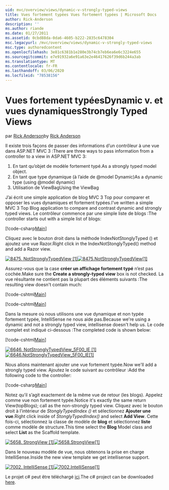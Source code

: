 ```yaml
---
uid: mvc/overview/views/dynamic-v-strongly-typed-views
title: Vues fortement typées Vues fortement typées | Microsoft Docs
author: Rick-Anderson
description: ''
ms.author: riande
ms.date: 01/27/2011
ms.assetid: 0cbd88da-0da6-4605-b222-2835c6478304
msc.legacyurl: /mvc/overview/views/dynamic-v-strongly-typed-views
msc.type: authoredcontent
ms.openlocfilehash: 3e81c6381b1e280e3b74cb7eb6ea6e6c3224e655
ms.sourcegitcommit: e7e91932a6e91a63e2e46417626f39d6b244a3ab
ms.translationtype: MT
ms.contentlocale: fr-FR
ms.lasthandoff: 03/06/2020
ms.locfileid: "78538156"
---
```

# <a name="dynamic-v-strongly-typed-views"></a><span data-ttu-id="eccd1-103">Vues fortement typées</span><span class="sxs-lookup"><span data-stu-id="eccd1-103">Dynamic v.</span></span> <span data-ttu-id="eccd1-104">et vues dynamiques</span><span class="sxs-lookup"><span data-stu-id="eccd1-104">Strongly Typed Views</span></span>

<span data-ttu-id="eccd1-105">par [Rick Anderson](https://twitter.com/RickAndMSFT)</span><span class="sxs-lookup"><span data-stu-id="eccd1-105">by [Rick Anderson](https://twitter.com/RickAndMSFT)</span></span>

<span data-ttu-id="eccd1-106">Il existe trois façons de passer des informations d’un contrôleur à une vue dans ASP.NET MVC 3 :</span><span class="sxs-lookup"><span data-stu-id="eccd1-106">There are three ways to pass information from a controller to a view in ASP.NET MVC 3:</span></span>

1. <span data-ttu-id="eccd1-107">En tant qu’objet de modèle fortement typé.</span><span class="sxs-lookup"><span data-stu-id="eccd1-107">As a strongly typed model object.</span></span>
2. <span data-ttu-id="eccd1-108">En tant que type dynamique (à l’aide de @model Dynamic)</span><span class="sxs-lookup"><span data-stu-id="eccd1-108">As a dynamic type (using @model dynamic)</span></span>
3. <span data-ttu-id="eccd1-109">Utilisation de ViewBag</span><span class="sxs-lookup"><span data-stu-id="eccd1-109">Using the ViewBag</span></span>

<span data-ttu-id="eccd1-110">J’ai écrit une simple application de blog MVC 3 Top pour comparer et opposer les vues dynamiques et fortement typées.</span><span class="sxs-lookup"><span data-stu-id="eccd1-110">I've written a simple MVC 3 Top Blog application to compare and contrast dynamic and strongly typed views.</span></span> <span data-ttu-id="eccd1-111">Le contrôleur commence par une simple liste de blogs :</span><span class="sxs-lookup"><span data-stu-id="eccd1-111">The controller starts out with a simple list of blogs:</span></span>

[!code-csharp[Main](dynamic-v-strongly-typed-views/samples/sample1.cs)]

<span data-ttu-id="eccd1-112">Cliquez avec le bouton droit dans la méthode IndexNotStonglyTyped () et ajoutez une vue Razor.</span><span class="sxs-lookup"><span data-stu-id="eccd1-112">Right click in the IndexNotStonglyTyped() method and add a Razor view.</span></span>

<span data-ttu-id="eccd1-113">[![8475. NotStronglyTypedView [1]](dynamic-v-strongly-typed-views/_static/image2.png)](dynamic-v-strongly-typed-views/_static/image1.png)</span><span class="sxs-lookup"><span data-stu-id="eccd1-113">[![8475.NotStronglyTypedView[1]](dynamic-v-strongly-typed-views/_static/image2.png)](dynamic-v-strongly-typed-views/_static/image1.png)</span></span>

<span data-ttu-id="eccd1-114">Assurez-vous que la case **créer un affichage fortement typé** n’est pas cochée.</span><span class="sxs-lookup"><span data-stu-id="eccd1-114">Make sure the **Create a strongly-typed view** box is not checked.</span></span> <span data-ttu-id="eccd1-115">La vue résultante ne contient pas la plupart des éléments suivants :</span><span class="sxs-lookup"><span data-stu-id="eccd1-115">The resulting view doesn't contain much:</span></span>

[!code-cshtml[Main](dynamic-v-strongly-typed-views/samples/sample2.cshtml)]

[!code-cshtml[Main](dynamic-v-strongly-typed-views/samples/sample3.cshtml)]

<span data-ttu-id="eccd1-116">Dans la mesure où nous utilisons une vue dynamique et non typée fortement typée, IntelliSense ne nous aide pas.</span><span class="sxs-lookup"><span data-stu-id="eccd1-116">Because we're using a dynamic and not a strongly typed view, intellisense doesn't help us.</span></span> <span data-ttu-id="eccd1-117">Le code complet est indiqué ci-dessous :</span><span class="sxs-lookup"><span data-stu-id="eccd1-117">The completed code is shown below:</span></span>

[!code-cshtml[Main](dynamic-v-strongly-typed-views/samples/sample4.cshtml)]

<span data-ttu-id="eccd1-118">[![6646. NotStronglyTypedView_5F00_IE [1]](dynamic-v-strongly-typed-views/_static/image4.png)](dynamic-v-strongly-typed-views/_static/image3.png)</span><span class="sxs-lookup"><span data-stu-id="eccd1-118">[![6646.NotStronglyTypedView_5F00_IE[1]](dynamic-v-strongly-typed-views/_static/image4.png)](dynamic-v-strongly-typed-views/_static/image3.png)</span></span>

<span data-ttu-id="eccd1-119">Nous allons maintenant ajouter une vue fortement typée.</span><span class="sxs-lookup"><span data-stu-id="eccd1-119">Now we'll add a strongly typed view.</span></span> <span data-ttu-id="eccd1-120">Ajoutez le code suivant au contrôleur :</span><span class="sxs-lookup"><span data-stu-id="eccd1-120">Add the following code to the controller:</span></span>

[!code-csharp[Main](dynamic-v-strongly-typed-views/samples/sample5.cs)]

<span data-ttu-id="eccd1-121">Notez qu’il s’agit exactement de la même vue de retour (les blogs). Appelez comme vue non fortement typée.</span><span class="sxs-lookup"><span data-stu-id="eccd1-121">Notice it's exactly the same return View(topBlogs); call as the non-strongly typed view.</span></span> <span data-ttu-id="eccd1-122">Cliquez avec le bouton droit à l’intérieur de *StonglyTypedIndex ()* et sélectionnez **Ajouter une vue**.</span><span class="sxs-lookup"><span data-stu-id="eccd1-122">Right click inside of *StonglyTypedIndex()* and select **Add View**.</span></span> <span data-ttu-id="eccd1-123">Cette fois-ci, sélectionnez la classe de modèle de **blog** et sélectionnez **liste** comme modèle de structure.</span><span class="sxs-lookup"><span data-stu-id="eccd1-123">This time select the **Blog** Model class and select **List** as the Scaffold template.</span></span>

<span data-ttu-id="eccd1-124">[![5658. StrongView [1]](dynamic-v-strongly-typed-views/_static/image6.png)](dynamic-v-strongly-typed-views/_static/image5.png)</span><span class="sxs-lookup"><span data-stu-id="eccd1-124">[![5658.StrongView[1]](dynamic-v-strongly-typed-views/_static/image6.png)](dynamic-v-strongly-typed-views/_static/image5.png)</span></span>

<span data-ttu-id="eccd1-125">Dans le nouveau modèle de vue, nous obtenons la prise en charge IntelliSense.</span><span class="sxs-lookup"><span data-stu-id="eccd1-125">Inside the new view template we get intellisense support.</span></span>

<span data-ttu-id="eccd1-126">[![7002. IntelliSense [1]](dynamic-v-strongly-typed-views/_static/image8.png)](dynamic-v-strongly-typed-views/_static/image7.png)</span><span class="sxs-lookup"><span data-stu-id="eccd1-126">[![7002.IntelliSense[1]](dynamic-v-strongly-typed-views/_static/image8.png)](dynamic-v-strongly-typed-views/_static/image7.png)</span></span>

<span data-ttu-id="eccd1-127">Le projet c# peut être téléchargé [ici](https://blogs.msdn.com/cfs-file.ashx/__key/CommunityServer-Blogs-Components-WeblogFiles/00-00-01-11-73-SSMS/1817.Mvc3ViewDemo.zip).</span><span class="sxs-lookup"><span data-stu-id="eccd1-127">The c# project can be downloaded [here](https://blogs.msdn.com/cfs-file.ashx/__key/CommunityServer-Blogs-Components-WeblogFiles/00-00-01-11-73-SSMS/1817.Mvc3ViewDemo.zip).</span></span>
